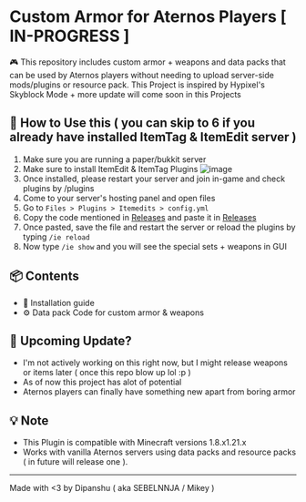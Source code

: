 # Custom Armor for Aternos Players [ IN-PROGRESS ]

🎮 This repository includes custom armor + weapons and data packs that can be used by Aternos players without needing to upload server-side mods/plugins or resource pack.
This Project is inspired by Hypixel's Skyblock Mode + more update will come soon in this Projects

## 🔧 How to Use this ( you can skip to 6 if you already have installed ItemTag & ItemEdit server )

1. Make sure you are running a paper/bukkit server
2. Make sure to install ItemEdit & ItemTag Plugins
![image](https://github.com/user-attachments/assets/d00fca1d-5c92-414b-a0fb-20b3ae9f82f3)
4. Once installed, please restart your server and join in-game and check plugins by /plugins
5. Come to your server's hosting panel and open files
6. Go to `Files > Plugins > Itemedits > config.yml`
7. Copy the code mentioned in [Releases](example.txt) and paste it in [Releases](config.yml)
8. Once pasted, save the file and restart the server or reload the plugins by typing `/ie reload`
9. Now type `/ie show` and you will see the special sets + weapons in GUI

## 📦 Contents

- 📃 Installation guide
- ⚙️ Data pack Code for custom armor & weapons

## 🤔 Upcoming Update?

- I'm not actively working on this right now, but I might release weapons or items later ( once this repo blow up lol :p )
- As of now this project has alot of potential
- Aternos players can finally have something new apart from boring armor

## 💡 Note

- This Plugin is compatible with Minecraft versions 1.8.x1.21.x
- Works with vanilla Aternos servers using data packs and resource packs ( in future will release one ).

---

Made with <3 by Dipanshu ( aka SEBELNNJA / Mikey )
